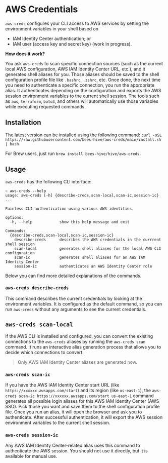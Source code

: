 # AWS Credentials

`aws-creds` configures your CLI access to AWS services by setting the environment variables in your shell based on
- IAM Identity Center authentication; or
- IAM user (access key and secret key) (work in progress).

**How does it work?**

You ask `aws-creds` to scan specific connection sources (such as the current local AWS configuration,
AWS IAM Identity Center URL, etc.), and it generates shell aliases for you. Those aliases should be saved
to the shell configuration profile file like `.bashrc`, `.zshrc`, etc. Once done, the next time
you need to authenticate a specific connection, you run the appropriate alias. It authenticates depending on
the configuration and exports the AWS session environment variables to the current shell session. The tools
such as `aws`, `terraform`, `boto3`, and others will automatically use those variables while executing
requested commands.

## Installation

The latest version can be installed using the following command:
`curl -sSL https://raw.githubusercontent.com/bees-hive/aws-creds/main/install.sh | bash`

For Brew users, just run `brew install bees-hive/hive/aws-creds`.

## Usage

`aws-creds` has the following CLI interface:

```shell
~ aws-creds --help
usage: aws-creds [-h] {describe-creds,scan-local,scan-ic,session-ic} ...

Painless CLI authentication using various AWS identities.

options:
  -h, --help            show this help message and exit

Commands:
  {describe-creds,scan-local,scan-ic,session-ic}
    describe-creds      describes the AWS credentials in the currrent shell session
    scan-local          generates shell aliases for the local AWS CLI configuration
    scan-ic             generates shell aliases for an AWS IAM Identity Center
    session-ic          authenticates an AWS Identity Center role

```

Below you can find more detailed explanations of the commands.

### `aws-creds describe-creds`

This command describes the current credentials by looking at the environment variables. It is configured as the default
command, so you can run `aws-creds` without any arguments to see the current credentials.

## `aws-creds scan-local`

If the AWS CLI is installed and configured, you can convert the existing connections to the `aws-creds` aliases
by running the `aws-creds scan` command. It runs an interactive alias generation process that allows you to decide
which connections to convert.

> Only AWS IAM Identity Center aliases are generated now.

### `aws-creds scan-ic`

If you have the AWS IAM Identity Center start URL (like `https://xxxxxx.awsapps.com/start`) and
its region (like `us-east-1`), the `aws-creds scan-ic https://xxxxxx.awsapps.com/start us-east-1` command
generates all possible login aliases for this AWS IAM Identity Center (AWS SSO). Pick those you want and save them
to the shell configuration profile file. Once you run an alias, it will open the browser and ask you to authenticate.
After successful authentication, it will export the AWS session environment variables to the current shell session.

### `aws-creds session-ic`

Any AWS IAM Identity Center-related alias uses this command to authenticate the AWS session.
You should not use it directly, but it is available for manual use.
